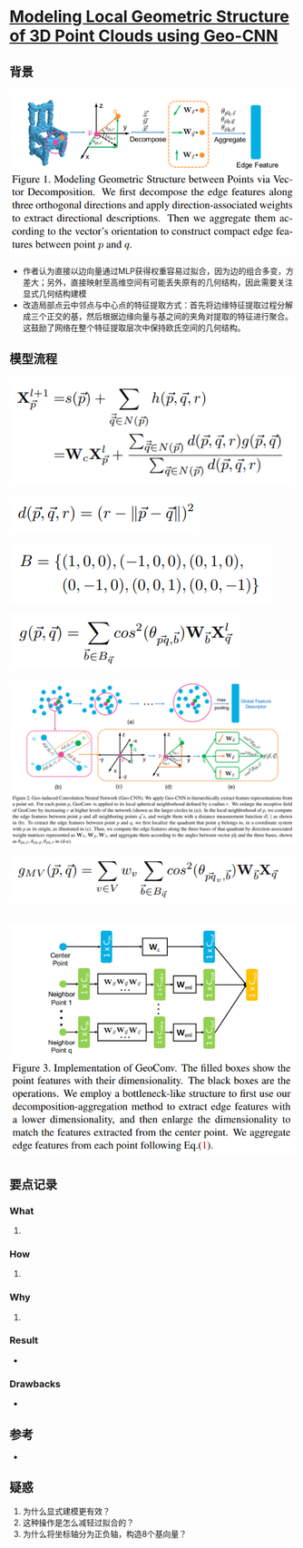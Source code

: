 # [Modeling Local Geometric Structure of 3D Point Clouds using Geo-CNN](https://arxiv.org/abs/1811.07782)

## 背景
![](geocnn1.png)
- 作者认为直接以边向量通过MLP获得权重容易过拟合，因为边的组合多变，方差大；另外，直接映射至高维空间有可能丢失原有的几何结构，因此需要关注显式几何结构建模
- 改造局部点云中邻点与中心点的特征提取方式：首先将边缘特征提取过程分解成三个正交的基，然后根据边缘向量与基之间的夹角对提取的特征进行聚合。这鼓励了网络在整个特征提取层次中保持欧氏空间的几何结构。
## 模型流程
![](geocnn2.png)

![](geocnn3.png)

![](geocnn4.png)

![](geocnn5.png)

![](geocnn6.png)

![](geocnn7.png)

![](geocnn8.png)
- 
## 要点记录
### What
1. 
### How
1.
### Why
1.
### Result
- 
### Drawbacks
- 
## 参考
- 
## 疑惑
1. 为什么显式建模更有效？
2. 这种操作是怎么减轻过拟合的？
3. 为什么将坐标轴分为正负轴，构造8个基向量？
